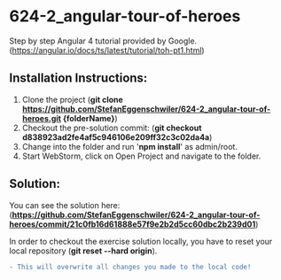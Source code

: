 # 624-2_angular-tour-of-heroes
Step by step Angular 4 tutorial provided by Google. (https://angular.io/docs/ts/latest/tutorial/toh-pt1.html)

## Installation Instructions:
1) Clone the project (**git clone https://github.com/StefanEggenschwiler/624-2_angular-tour-of-heroes.git {folderName}**)
2) Checkout the pre-solution commit: (**git checkout d838923ad2fe4af5c946106e209ff32c3c02da4a**)
3) Change into the folder and run '**npm install**' as admin/root.
4) Start WebStorm, click on Open Project and navigate to the folder.

## Solution:
You can see the solution here: (**https://github.com/StefanEggenschwiler/624-2_angular-tour-of-heroes/commit/21c0fb16d61888e57f9e2b2d5cc60dbc2b239d01**)

In order to checkout the exercise solution locally, you have to reset your local repository (**git reset --hard origin**).
```diff
- This will overwrite all changes you made to the local code!
```

